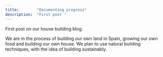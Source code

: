 ```yaml
---
title:        "Documenting progress"
description:  "First post "
---
```


<p class="lead">First post on our house building blog.</p>

We are in the process of building our own land in Spain, growing our own food and building our own house. We plan to use natural building techniques, with the idea of building sustainably.
